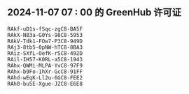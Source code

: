 ## 2024-11-07 07 : 00 的 GreenHub 许可证
```
RAkf-uD1s-fSqc-zgC8-BA5F
RAkX-N83a-G0Ys-98C8-5953
RAkV-Tdk1-FOw7-P3C8-949D
RAj3-8tb5-0pNW-hTC8-8BA3
RAiz-SXfL-OefK-rSC8-492D
RAil-IH57-K0RL-a5C8-1943
RAhx-QWMi-MLPA-YvC8-97F9
RAhx-b9Fo-1hXr-GcC8-91FF
RAhd-wEqK-Ll2u-6GC8-FEE2
RAh0-bu5E-Xgue-JZC8-E6E8
```
